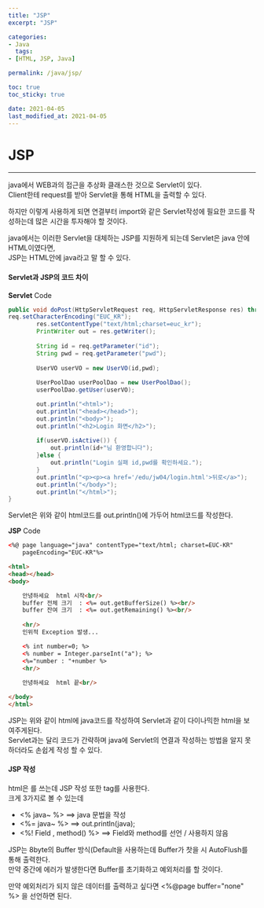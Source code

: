 ```yaml
---
title: "JSP"
excerpt: "JSP"

categories:
- Java
  tags:
- [HTML, JSP, Java]

permalink: /java/jsp/

toc: true
toc_sticky: true

date: 2021-04-05
last_modified_at: 2021-04-05
---
```


# JSP

---
java에서 WEB과의 접근을 추상화 클래스한 것으로 Servlet이 있다.  
Client한테 request를 받아 Servlet을 통해 HTML을 출력할 수 있다.  

하지만 이렇게 사용하게 되면 연결부터 import와 같은 Servlet작성에 필요한 코드를 작성하는데 많은 시간을 투자해야 할 것이다.  

java에서는 이러한 Servlet을 대체하는 JSP를 지원하게 되는데 Servlet은 java 안에 HTML이였다면,  
JSP는 HTML안에 java라고 말 할 수 있다.  

#### Servlet과 JSP의 코드 차이

**Servlet** Code
```java
public void doPost(HttpServletRequest req, HttpServletResponse res) throws ServletException, IOException {
req.setCharacterEncoding("EUC_KR");		
		res.setContentType("text/html;charset=euc_kr");
		PrintWriter out = res.getWriter();
		
		String id = req.getParameter("id");
		String pwd = req.getParameter("pwd");
		
		UserVO userVO = new UserVO(id,pwd);
		
		UserPoolDao userPoolDao = new UserPoolDao();
		userPoolDao.getUser(userVO);

        out.println("<html>");
		out.println("<head></head>");
		out.println("<body>");
		out.println("<h2>Login 화면</h2>");
		
		if(userVO.isActive()) {
			out.println(id+"님 환영합니다");
		}else {
			out.println("Login 실패 id,pwd를 확인하세요.");
		}
		out.println("<p><p><a href='/edu/jw04/login.html'>뒤로</a>");
		out.println("</body>");
		out.println("</html>");
}
```
Servlet은 위와 같이 html코드를 out.println()에 가두어 html코드를 작성한다.

**JSP** Code
```html
<%@ page language="java" contentType="text/html; charset=EUC-KR"
    pageEncoding="EUC-KR"%>

<html>
<head></head>
<body>

	안녕하세요  html 시작<br/>
    buffer 전체 크기  : <%= out.getBufferSize() %><br/>
	buffer 잔여 크기  : <%= out.getRemaining() %><br/>
	
	<hr/>
	인위적 Exception 발생...

	<% int number=0; %>
	<% number = Integer.parseInt("a"); %>
	<%="number : "+number %>
	<hr/>
	
	안녕하세요  html 끝<br/>

</body>
</html>
```
JSP는 위와 같이 html에 java코드를 작성하여 Servlet과 같이 다이나믹한 html을 보여주게된다.  
Servlet과는 달리 코드가 간략하며 java에 Servlet의 연결과 작성하는 방법을 알지 못하더라도 손쉽게 작성 할 수 있다.  

#### JSP 작성
html은 <tag> </tag>를 쓰는데 JSP 작성 또한 tag를 사용한다.  
크게 3가지로 볼 수 있는데
* <% java~ %> ==> java 문법을 작성
* <%= java~ %> ==> out.println(java); 
* <%! Field , method() %> ==> Field와 method를 선언 / 사용하지 않음

JSP는 8byte의 Buffer 방식(Default을 사용하는데 Buffer가 찻을 시 AutoFlush를 통해 출력한다.  
만약 중간에 에러가 발생한다면 Buffer를 초기화하고 예외처리를 할 것이다.  

만약 예외처리가 되지 않은 데이터를 출력하고 싶다면 <%@page buffer="none" %> 을 선언하면 된다.






